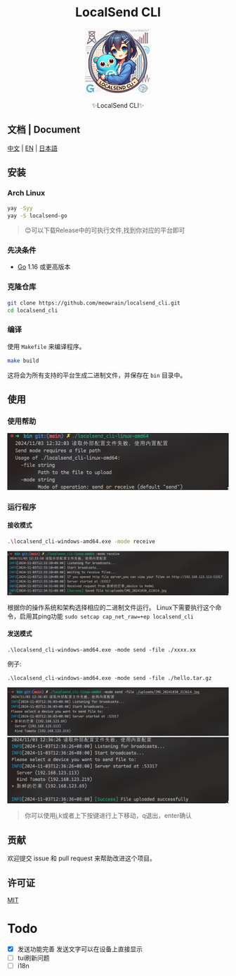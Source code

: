
<div align="center">
<h1>LocalSend CLI</h1>
  <img src="doc/images/logo.png" alt="LocalSend CLI logo" width="150" height="150">
  <p>✨LocalSend CLI✨</p>
</div>

## 文档 | Document

[中文](doc/README_zh.md) | [EN](doc/README_en.md) | [日本語](doc/README_jp.md)

## 安装

### Arch Linux

```bash
yay -Syy
yay -S localsend-go
```

> 😊可以下载Release中的可执行文件,找到你对应的平台即可

### 先决条件

- [Go](https://golang.org/dl/) 1.16 或更高版本

### 克隆仓库

```sh
git clone https://github.com/meowrain/localsend_cli.git
cd localsend_cli
```

### 编译

使用 `Makefile` 来编译程序。

```sh
make build
```

这将会为所有支持的平台生成二进制文件，并保存在 `bin` 目录中。

## 使用

### 使用帮助

![使用帮助](doc/images/image-1.png)

### 运行程序

#### 接收模式

```sh
.\localsend_cli-windows-amd64.exe -mode receive
```

![alt text](doc/images/image-2.png)


根据你的操作系统和架构选择相应的二进制文件运行。
Linux下需要执行这个命令，启用其ping功能
`sudo setcap cap_net_raw=+ep localsend_cli`

#### 发送模式

```
.\localsend_cli-windows-amd64.exe -mode send -file ./xxxx.xx
```

例子:

```
.\localsend_cli-windows-amd64.exe -mode send -file ./hello.tar.gz
```

![alt text](doc/images/image-3.png)
![alt text](doc/images/image-4.png)

> 你可以使用j,k或者上下按键进行上下移动，q退出，enter确认

## 贡献

欢迎提交 issue 和 pull request 来帮助改进这个项目。

## 许可证

[MIT](LICENSE)

# Todo

- [x] 发送功能完善 发送文字可以在设备上直接显示
- [ ] tui刷新问题 
- [ ] i18n

